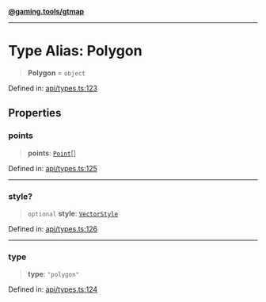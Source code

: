 [**@gaming.tools/gtmap**](README.md)

***

# Type Alias: Polygon

> **Polygon** = `object`

Defined in: [api/types.ts:123](https://github.com/gamingtools/gt-map/blob/c25f4e7cc6e0afbbb4b9d41c7742cebe14ba6cd1/packages/gtmap/src/api/types.ts#L123)

## Properties

### points

> **points**: [`Point`](TypeAlias.Point.md)[]

Defined in: [api/types.ts:125](https://github.com/gamingtools/gt-map/blob/c25f4e7cc6e0afbbb4b9d41c7742cebe14ba6cd1/packages/gtmap/src/api/types.ts#L125)

***

### style?

> `optional` **style**: [`VectorStyle`](Interface.VectorStyle.md)

Defined in: [api/types.ts:126](https://github.com/gamingtools/gt-map/blob/c25f4e7cc6e0afbbb4b9d41c7742cebe14ba6cd1/packages/gtmap/src/api/types.ts#L126)

***

### type

> **type**: `"polygon"`

Defined in: [api/types.ts:124](https://github.com/gamingtools/gt-map/blob/c25f4e7cc6e0afbbb4b9d41c7742cebe14ba6cd1/packages/gtmap/src/api/types.ts#L124)
